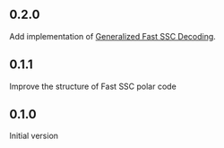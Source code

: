 ## 0.2.0

Add implementation of [Generalized Fast SSC Decoding](https://arxiv.org/pdf/1804.09508.pdf).

## 0.1.1

Improve the structure of Fast SSC polar code

## 0.1.0

Initial version
